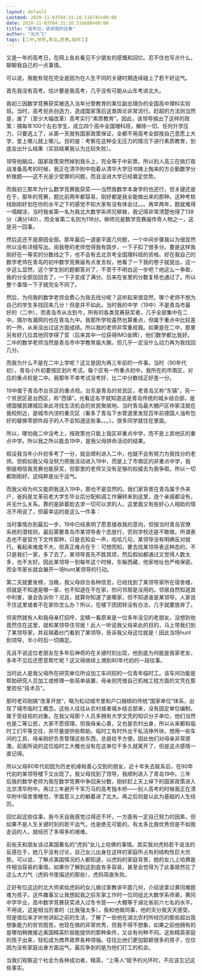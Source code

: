 ```yaml
---
layout: default
Lastmod: 2020-11-03T04:31:10.516745+00:00
date: 2020-11-03T04:31:10.516688+00:00
title: "高考日，讲讲我的往事"
author: "北大飞"
tags: [二中,领导,青岛,竞赛,临时工]
---
```


又是一年的高考日，在网上各处看见不少朋友的感慨和回忆。忍不住也写点什么，聊聊我自己的一点事情。  

可以说，我能有现在完全是因为在人生不同的关键时期连续碰上了若干好运气。

首先我没有高考。估计要是我高考，几乎没有可能从山东考进北大。

我初三因数学竞赛获奖被选入当年分管教育的某位副总理办的全国高中理科实验班。当时，高考扼杀创造力，造成国家落后这类舆论非常流行。赶超的方法则当然是，废了（至少大幅改革）高考实行“素质教育”。因此，该领导搞出了这样的政策：搞每年100个左右学生，成立四个高中全国理科班，解除一切、任何升学压力，只要选上了，从第一天就有国家政策保证，全都不用高考全部按自己意愿上大学，爱上哪儿就上哪儿。目的是：考察在这种全无压力的情况下进行素质教育，到底会出什么结果（实验结果我认为比较失败）。

领导拍脑瓜，国家政策突然掉到我头上，完全等于中彩票。所以别人高三在挑灯夜战准备高考的时候，我正在清华附中抱着从清华大学旧书摊上掏来的方企勤数学分析做题——这不光是少受罪的问题，而且没进大学已经奠定优势。

而我初三那年为什么数学竞赛能获奖——当然我数学本身学的也还行，但关键还是在于，那年的竞赛，题比前两年都容易，刚好都是我全能做出来的那种。这种考核线刚刚好划在你的水平之下的感觉不知大家有没有体会过。。。再早两年，题就难得一塌糊涂，当时我省第一名为我北大数学系师兄柳耸，我记得非常清楚他得了138分（满分140），而全省第二名则为118分。柳师兄是数学竞赛届传奇人物之一，这是另一回事。

然后这还不是原因全部。那年最后一道是平面几何题，一个中间步骤我以为很显然所以没有详细写出。阅我卷的老师觉得我有跳步，一下子扣了很多分。要是这样我刚好在一等奖的分数线之下，也不会有去北京考全国理科班的资格。好在我自己的数学老师在青岛的初中数学竞赛届有点发言权，他看了一下我的卷子就提出，这一步这么显然，这个学生别的题都答对了，不至于不明白这一步吧？他这么一争取，我的分全部加回去了，一下子变成了满分。后来在省里的分数复核也通过了。所以整个事情一下子就完全不同了。

然后，为何我的数学老师会费心为我去找分呢？这听起来很显然，哪个老师不想为自己的学生多找回来几分！但是并不如此。当时我的中学（19中）不是青岛市最好的（二中），而青岛市从古到今，所有的各类竞赛获奖者，几乎全部集中在二中。偶尔有漏网的也在青岛九中。我那所学校虽然也算重点，但属于重点中比较差的一所，从来没出过这方面成绩。所以我的老师非常重视我。如果是在二中，那里另有好几位其他同学得了奖（后来其中一位获得IMO金牌），他们数学都比我好。二中的数学老师当然是青岛市中学教育届大腕，但几乎一定没什么动力再为我找回几分。

而我为什么不是在二中上学呢？这又是因为再三年前的一件事。当时（90年代初），青岛小升初要按区划片考试。每个区有一所重点初中。我所在的市南区，对应的重点校是二中。我那年不幸考试没考好，比二中分数线正好差一分。

19中属于青岛市台东区的重点校。台东是青岛的贫民区，老青岛又称“东镇”，另一个贫民区是台西区，称“西镇”。光看这名字就知道这是青岛传统的城乡结合部，是德国殖民建城后来此寻找生活机会的贫民聚居地。当时青岛最大棚户区仲家洼就在我校附近，是城市内涝的重灾区（看多了青岛下水管道里发现百年前德国人油布包好的替换零部件段子的人不会知道这些事。。。）。很多同学就住在里面。

所以，哪怕我二中没考上，按政策也只能上我区非重点中学，而不是上其他区的重点中学。所以我之所以能去19中，是我父母拼命活动的结果。

假设我当年小升初多考了一分，就会顺利进入二中，也就不会有努力为我找分的老师。但假如我父母没努力把我活动进入19中，而是上了市南区的非重点中学，我倒是相信我竞赛也能获奖，但那里的老师又没有足够的权威去为我争取。所以一切都刚刚好。这纯粹是出于运气。

而我父母为何又能把我送入19中，那也不是显然的。我们家背景在青岛属于外来户，爸妈是文革前老大学生毕业后分配和调工作辗转来到这里，连个亲戚都没有，并无什么关系。靠的是舔着脸去求一切可以求的人。这里面又有些好心人相助的情况不用说了，但最幸运的是这么一件事：

当时事情办到最后一步，19中已经表明了愿意接收我的意向，但按当时青岛官僚系统的潜规则，最后需要青岛市某领导表个态放行，否则学校还是不敢做。所谓表态也不是官方下文件那种，只是去知会一声，哈哈几句，某领导没有明确反对就行。看起来难度不大，但真正难点在于：可想而知，要去找某领导表这种态的，不只是我们一家，多了去了。某领导首先不胜其烦，然后假如都通过又觉得人数太多，也不太好。因此某领导一到每年这个时候，东躲西藏，他家地址也严格保密。而全市家长就会展开一场hunt某领导的行动。

第二天就要发榜，当晚，我父母综合各种信息，已经找到了某领导家所在宿舍楼，但就是不知道是哪一家，也不知道在不在家，你问邻居是没用的。邻居自然知道其中利害，谁会告诉你？况且，就算你知道了是哪家，但不知道谁是某领导，人家说不住这里或者不在家你怎么办？所以，在楼下团团转没有办法，几乎就要放弃了。

但突然就有人和我母亲打招呼，定睛一看原来是一位多年没见的老朋友。没想到他竟然住在这里，就和某领导住邻居！此人一听说我父母来此的目的，马上带我们到了某领导家，并且隔着纱门看到了某领导，告诉我父母这位就是！因此当场hunt到领导，半小时后一切搞定。

先且不说这位老朋友在多年后神奇的在关键时刻出现，他到底为何能是我家老友，多年不见后还愿意帮忙呢？这又得继续上溯到80年代初的一段往事。

当时此人是我父母所在研究单位所设加工车间招的一位青年临时工。该车间功能是帮助研究人员加工或修理一些简单装置，母亲则凭借自己机械工程方面的文凭在那里担任“技术员”。

那时老邓刚搞“改革开放”，略为松动城市里和户口捆绑的传统“国家单位”体系，出现了城市临时工概念。这些人往往从农村或者城乡结合部来，没有固定单位编制，属于受歧视的对象。在我父母那个人员多拥有大学文凭的知识分子单位，他们当然也是二等公民，大家不愿搭理。但我母亲心善，又也是农村出身，所以从来都和临时工们平等交往，并尽量提供些帮助。临时工有时外出干私活挣外快，想用一些车间的工具，母亲刚好负责管理这些东西，总是给予方便。因此他们对母亲非常感激。前面所说的这位临时工大概也没有在这单位干多久就离开了，但是这点感情一直记得。

所以父母80年代初因为历史机缘和善心交到的朋友，近十年失去联系后，在90年代初的某领导楼下又出现了。我父母找到了领导，我顺利进入了青岛19中。三年后我的数学老师为我在数学竞赛中争回来分数，刚好赶上天上掉下的国家政策进入北京清华附中。再过三年避开千军万马的高考独木桥——别人高考的时候我正在清华附中宿舍里睡觉，字面意义上的躺着进了北大。再之后则是以此为基础的人生经历。

回忆起这些往事，我今天自我感觉过得还不坏，一方面有一定自己努力的因素，但如果不是人生关键时刻的若干运气，也是绝无可能的。有太多比我优秀但是不如我走运的人，就经历了多得多的艰难。

前些天和朋友谈过美国著名的“虎妈”女儿上哈佛的事情。其实我对虎妈若干说法的反感在于，她几乎没有讨论，自己女儿出身在这样的家庭所占有的结构性巨大优势。可以说，了解点美国情况的人都知道，以虎妈的家庭背景，她的女儿上哈佛是件相当容易的事情。如果你了解到这到底有多容易，甚至会觉得为了此事居然花了这么大力气（虎妈书里描述的那些），虎妈简直失败。

正好有位这边的北大师弟给虎妈的女儿做过家教讲平面几何，介绍说拿过黄冈难题难为孩子。这件趣事又让我想起我之前东家工作时一位同组北大数学系师弟，黄冈中学毕业，高中数学竞赛获奖进入过冬令营——大概等于湖北省前六七名的水平。不用说，这是相当厉害的（比我强太多），我和他做同事，他的天分我天天感受。但是很后来才听他讲起之前的生活，了解了一些他在湖北农村所经历的那些超出我想象能力的贫穷困苦。他现在做的非常优秀，但我不得不想象，如果之前他拥有的是哪怕稍微接近美国精英阶层能提供的那种条件，又会有何种不同。这些精英家庭的孩子出来，轻松成为商界政界各种领袖。往往比他们更加聪颖很多的孩子，仅仅因为没有家庭出身方面运气，最后争到的是为他们打工的机会。

当我们观察这个社会为各种成功者，精英，“上等人”赋予的光环时，不应该忘记这些事实。


